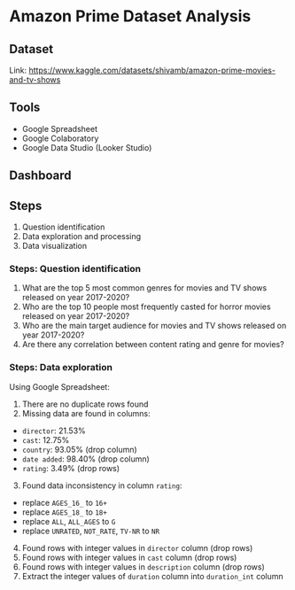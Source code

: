 # Amazon Prime Dataset Analysis
## Dataset
Link: https://www.kaggle.com/datasets/shivamb/amazon-prime-movies-and-tv-shows
## Tools
- Google Spreadsheet
- Google Colaboratory
- Google Data Studio (Looker Studio)
## Dashboard
## Steps
1. Question identification
2. Data exploration and processing
3. Data visualization
### Steps: Question identification
1. What are the top 5 most common genres for movies and TV shows released on year 2017-2020?
2. Who are the top 10 people most frequently casted for horror movies released on year 2017-2020?
3. Who are the main target audience for movies and TV shows released on year 2017-2020?
4. Are there any correlation between content rating and genre for movies?
### Steps: Data exploration
Using Google Spreadsheet:
1. There are no duplicate rows found
2. Missing data are found in columns:
  - `director`: 21.53%
  - `cast`: 12.75%
  - `country`: 93.05% (drop column)
  - `date added`: 98.40% (drop column)
  - `rating`: 3.49% (drop rows)
3. Found data inconsistency in column `rating`:
  - replace `AGES_16_` to `16+`
  - replace `AGES_18_` to `18+`
  - replace `ALL`, `ALL_AGES` to `G`
  - replace `UNRATED`, `NOT_RATE`, `TV-NR` to `NR`
4. Found rows with integer values in `director` column (drop rows)
5. Found rows with integer values in `cast` column (drop rows)
6. Found rows with integer values in `description` column (drop rows)
7. Extract the integer values of `duration` column into `duration_int` column
